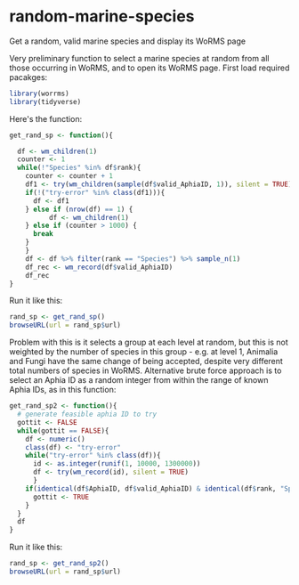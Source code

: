 # random-marine-species
Get a random, valid marine species and display its WoRMS page

Very preliminary function to select a marine species at random from all those occurring in WoRMS, and to open its WoRMS page. First load required pacakges:
```R
library(worrms)
library(tidyverse)
```
Here's the function:
```R
get_rand_sp <- function(){

  df <- wm_children(1)
  counter <- 1
  while(!"Species" %in% df$rank){
  	counter <- counter + 1
  	df1 <- try(wm_children(sample(df$valid_AphiaID, 1)), silent = TRUE)
  	if(!("try-error" %in% class(df1))){
  	  df <- df1
  	} else if (nrow(df) == 1) {
  	      df <- wm_children(1)
  	} else if (counter > 1000) {
      break
  	}
    }
    df <- df %>% filter(rank == "Species") %>% sample_n(1)
    df_rec <- wm_record(df$valid_AphiaID)
    df_rec
}
```
Run it like this:
```R
rand_sp <- get_rand_sp()
browseURL(url = rand_sp$url)
```
Problem with this is it selects a group at each level at random, but this is not weighted by the number of species in this group - e.g. at level 1, Animalia and Fungi have the same change of being accepted, despite very different total numbers of species in WoRMS. Alternative brute force approach is to select an Aphia ID as a random integer from within the range of known Aphia IDs, as in this function:
```R
get_rand_sp2 <- function(){
  # generate feasible aphia ID to try
  gottit <- FALSE
  while(gottit == FALSE){
    df <- numeric()
    class(df) <- "try-error"
    while("try-error" %in% class(df)){
      id <- as.integer(runif(1, 10000, 1300000))
      df <- try(wm_record(id), silent = TRUE)
      }
    if(identical(df$AphiaID, df$valid_AphiaID) & identical(df$rank, "Species")){
  	  gottit <- TRUE
    }
  }
  df
}
```
Run it like this:
```R
rand_sp <- get_rand_sp2()
browseURL(url = rand_sp$url)
```
